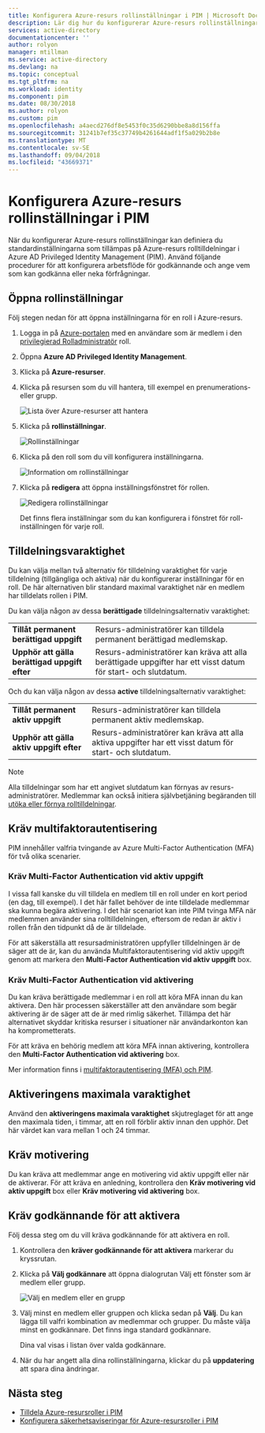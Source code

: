 ```yaml
---
title: Konfigurera Azure-resurs rollinställningar i PIM | Microsoft Docs
description: Lär dig hur du konfigurerar Azure-resurs rollinställningar i Azure AD Privileged Identity Management (PIM).
services: active-directory
documentationcenter: ''
author: rolyon
manager: mtillman
ms.service: active-directory
ms.devlang: na
ms.topic: conceptual
ms.tgt_pltfrm: na
ms.workload: identity
ms.component: pim
ms.date: 08/30/2018
ms.author: rolyon
ms.custom: pim
ms.openlocfilehash: a4aecd276df8e5453f0c35d6290bbe8a8d156ffa
ms.sourcegitcommit: 31241b7ef35c37749b4261644adf1f5a029b2b8e
ms.translationtype: MT
ms.contentlocale: sv-SE
ms.lasthandoff: 09/04/2018
ms.locfileid: "43669371"
---
```

# <a name="configure-azure-resource-role-settings-in-pim"></a>Konfigurera Azure-resurs rollinställningar i PIM

När du konfigurerar Azure-resurs rollinställningar kan definiera du standardinställningarna som tillämpas på Azure-resurs rolltilldelningar i Azure AD Privileged Identity Management (PIM). Använd följande procedurer för att konfigurera arbetsflöde för godkännande och ange vem som kan godkänna eller neka förfrågningar.

## <a name="open-role-settings"></a>Öppna rollinställningar

Följ stegen nedan för att öppna inställningarna för en roll i Azure-resurs.

1. Logga in på [Azure-portalen](https://portal.azure.com/) med en användare som är medlem i den [privilegierad Rolladministratör](../users-groups-roles/directory-assign-admin-roles.md#privileged-role-administrator) roll.

1. Öppna **Azure AD Privileged Identity Management**.

1. Klicka på **Azure-resurser**.

1. Klicka på resursen som du vill hantera, till exempel en prenumerations- eller grupp.

    ![Lista över Azure-resurser att hantera](./media/pim-resource-roles-configure-role-settings/resources-list.png)

1. Klicka på **rollinställningar**.

    ![Rollinställningar](./media/pim-resource-roles-configure-role-settings/resources-role-settings.png)

1. Klicka på den roll som du vill konfigurera inställningarna.

    ![Information om rollinställningar](./media/pim-resource-roles-configure-role-settings/resources-role-setting-details.png)

1. Klicka på **redigera** att öppna inställningsfönstret för rollen.

    ![Redigera rollinställningar](./media/pim-resource-roles-configure-role-settings/resources-role-settings-edit.png)

    Det finns flera inställningar som du kan konfigurera i fönstret för roll-inställningen för varje roll.

## <a name="assignment-duration"></a>Tilldelningsvaraktighet

Du kan välja mellan två alternativ för tilldelning varaktighet för varje tilldelning (tillgängliga och aktiva) när du konfigurerar inställningar för en roll. De här alternativen blir standard maximal varaktighet när en medlem har tilldelats rollen i PIM.

Du kan välja någon av dessa **berättigade** tilldelningsalternativ varaktighet:

| | |
| --- | --- |
| **Tillåt permanent berättigad uppgift** | Resurs-administratörer kan tilldela permanent berättigad medlemskap. |
| **Upphör att gälla berättigad uppgift efter** | Resurs-administratörer kan kräva att alla berättigade uppgifter har ett visst datum för start- och slutdatum. |

Och du kan välja någon av dessa **active** tilldelningsalternativ varaktighet:

| | |
| --- | --- |
| **Tillåt permanent aktiv uppgift** | Resurs-administratörer kan tilldela permanent aktiv medlemskap. |
| **Upphör att gälla aktiv uppgift efter** | Resurs-administratörer kan kräva att alla aktiva uppgifter har ett visst datum för start- och slutdatum. |

> [!NOTE] 
> Alla tilldelningar som har ett angivet slutdatum kan förnyas av resurs-administratörer. Medlemmar kan också initiera självbetjäning begäranden till [utöka eller förnya rolltilldelningar](pim-resource-roles-renew-extend.md).

## <a name="require-multi-factor-authentication"></a>Kräv multifaktorautentisering

PIM innehåller valfria tvingande av Azure Multi-Factor Authentication (MFA) för två olika scenarier.

### <a name="require-multi-factor-authentication-on-active-assignment"></a>Kräv Multi-Factor Authentication vid aktiv uppgift

I vissa fall kanske du vill tilldela en medlem till en roll under en kort period (en dag, till exempel). I det här fallet behöver de inte tilldelade medlemmar ska kunna begära aktivering. I det här scenariot kan inte PIM tvinga MFA när medlemmen använder sina rolltilldelningen, eftersom de redan är aktiv i rollen från den tidpunkt då de är tilldelade.

För att säkerställa att resursadministratören uppfyller tilldelningen är de säger att de är, kan du använda Multifaktorautentisering vid aktiv uppgift genom att markera den **Multi-Factor Authentication vid aktiv uppgift** box.

### <a name="require-multi-factor-authentication-on-activation"></a>Kräv Multi-Factor Authentication vid aktivering

Du kan kräva berättigade medlemmar i en roll att köra MFA innan du kan aktivera. Den här processen säkerställer att den användare som begär aktivering är de säger att de är med rimlig säkerhet. Tillämpa det här alternativet skyddar kritiska resurser i situationer när användarkonton kan ha komprometterats.

För att kräva en behörig medlem att köra MFA innan aktivering, kontrollera den **Multi-Factor Authentication vid aktivering** box.

Mer information finns i [multifaktorautentisering (MFA) och PIM](pim-how-to-require-mfa.md).

## <a name="activation-maximum-duration"></a>Aktiveringens maximala varaktighet

Använd den **aktiveringens maximala varaktighet** skjutreglaget för att ange den maximala tiden, i timmar, att en roll förblir aktiv innan den upphör. Det här värdet kan vara mellan 1 och 24 timmar.

## <a name="require-justification"></a>Kräv motivering

Du kan kräva att medlemmar ange en motivering vid aktiv uppgift eller när de aktiverar. För att kräva en anledning, kontrollera den **Kräv motivering vid aktiv uppgift** box eller **Kräv motivering vid aktivering** box.

## <a name="require-approval-to-activate"></a>Kräv godkännande för att aktivera

Följ dessa steg om du vill kräva godkännande för att aktivera en roll.

1. Kontrollera den **kräver godkännande för att aktivera** markerar du kryssrutan.

1. Klicka på **Välj godkännare** att öppna dialogrutan Välj ett fönster som är medlem eller grupp.

    ![Välj en medlem eller en grupp](./media/pim-resource-roles-configure-role-settings/resources-role-settings-select-approvers.png)

1. Välj minst en medlem eller gruppen och klicka sedan på **Välj**. Du kan lägga till valfri kombination av medlemmar och grupper. Du måste välja minst en godkännare. Det finns inga standard godkännare.

    Dina val visas i listan över valda godkännare.

1. När du har angett alla dina rollinställningarna, klickar du på **uppdatering** att spara dina ändringar.

## <a name="next-steps"></a>Nästa steg

- [Tilldela Azure-resursroller i PIM](pim-resource-roles-assign-roles.md)
- [Konfigurera säkerhetsaviseringar för Azure-resursroller i PIM](pim-resource-roles-configure-alerts.md)
